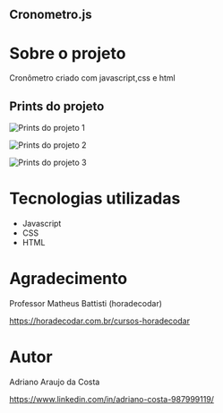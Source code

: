 ## Cronometro.js

# Sobre o projeto
Cronômetro criado com javascript,css e html

## Prints do projeto

![Prints do projeto 1](https://github.com/adrianoadacosta/assets-para-README/blob/main/asset/Cronometro/1.png)

![Prints do projeto 2](https://github.com/adrianoadacosta/assets-para-README/blob/main/asset/Cronometro/2.png)

![Prints do projeto 3](https://github.com/adrianoadacosta/assets-para-README/blob/main/asset/Cronometro/3.png)

# Tecnologias utilizadas
- Javascript
- CSS
- HTML

# Agradecimento

Professor Matheus Battisti (horadecodar)

https://horadecodar.com.br/cursos-horadecodar

# Autor

Adriano Araujo da Costa

https://www.linkedin.com/in/adriano-costa-987999119/
